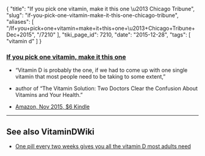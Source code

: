 {
    "title": "If you pick one vitamin, make it this one \u2013 Chicago Tribune",
    "slug": "if-you-pick-one-vitamin-make-it-this-one-chicago-tribune",
    "aliases": [
        "/If+you+pick+one+vitamin+make+it+this+one+\u2013+Chicago+Tribune+Dec+2015",
        "/7210"
    ],
    "tiki_page_id": 7210,
    "date": "2015-12-28",
    "tags": [
        "vitamin d"
    ]
}


### [If you pick one vitamin, make it this one](http://www.chicagotribune.com/lifestyles/health/sc-one-simple-thing-vitamin-d-health-0106-20151228-story.html)

* “Vitamin D is probably the one, if we had to come up with one single vitamin that most people need to be taking to some extent,”

* author of “The Vitamin Solution: Two Doctors Clear the Confusion About Vitamins and Your Health.”

* [Amazon, Nov 2015, $6 Kindle](http://smile.amazon.com/Vitamin-Solution-Doctors-Confusion-Vitamins/dp/1631520148/ref=sr_1_1?ie=UTF8&qid=1451354859&sr=8-1&keywords=The+Vitamin+Solution%3A+Two+Doctors+Clear+the+Confusion+About+Vitamins+and+Your+Health)

---

## See also VitaminDWiki

* [One pill every two weeks gives you all the vitamin D most adults need](/posts/one-pill-every-two-weeks-gives-you-all-the-vitamin-d-most-adults-need)
